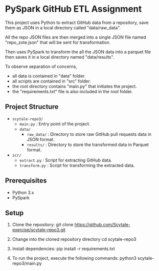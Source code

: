 # PySpark GitHub ETL Assignment

This project uses Python to extract GitHub data from a repository, save them as JSON in a local directory called "data/raw_data".

All the repo JSON files are then merged into a single JSON file named "repo_zote.json" that will be sent for transformation.

Then uses PySpark to transform the all the JSON data into a parquet file then saves it in a local directory named "data/results".

To observe separation of concerns, 
- all data is contained in "data" folder.
- all scripts are contained in "src" folder.
- the root directory contains "main.py" that initiates the project.
- the "requirements.txt" file is also included in the root folder.

## Project Structure

- `scytale-repo3/`
  - `main.py` : Entry point of the project.
  - `data/`
    - `raw_data/` : Directory to store raw GitHub pull requests data in JSON format.
    - `results/` : Directory to store the transformed data in Parquet format.
- `scr/`
  - `extract.py` : Script for extracting GitHub data.
  - `transform.py` : Script for transforming the extracted data.

## Prerequisites

- Python 3.x
- PySpark

## Setup

1. Clone the repository:
    git clone https://github.com/Scytale-exercise/scytale-repo3.git

2. Change into the cloned repository directory
    cd scytale-repo3

3. Install dependencies:
    pip install -r requirements.txt

4. To run the project, execute the following commands:
    python3 scytale-repo3/main.py

